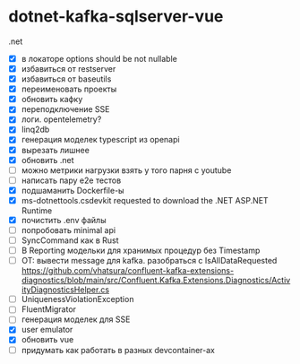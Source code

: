 # dotnet-kafka-sqlserver-vue

.net 
- [x] в локаторе options should be not nullable
- [x] избавиться от restserver
- [x] избавиться от baseutils
- [x] переименовать проекты
- [x] обновить кафку
- [x] переподключение SSE
- [x] логи. opentelemetry?
- [x] linq2db
- [x] генерация моделек typescript из openapi
- [x] вырезать лишнее
- [x] обновить .net
- [ ] можно метрики нагрузки взять у того парня с youtube
- [ ] написать пару e2e тестов
- [x] подшаманить Dockerfile-ы
- [x] ms-dotnettools.csdevkit requested to download the .NET ASP.NET Runtime
- [x] почистить .env файлы
- [ ] попробовать minimal api
- [ ] SyncCommand как в Rust
- [ ] В Reporting модельки для хранимых процедур без Timestamp
- [ ] OT: вывести message для kafka. разобраться с IsAllDataRequested https://github.com/vhatsura/confluent-kafka-extensions-diagnostics/blob/main/src/Confluent.Kafka.Extensions.Diagnostics/ActivityDiagnosticsHelper.cs
- [ ] UniquenessViolationException
- [ ] FluentMigrator
- [ ] генерация моделек для SSE
- [x] user emulator
- [x] обновить vue
- [ ] придумать как работать в разных devcontainer-ах
